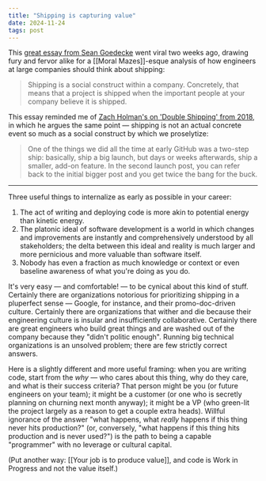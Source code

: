 ```yaml
---
title: "Shipping is capturing value"
date: 2024-11-24
tags: post
---
```


This [great essay from Sean Goedecke](https://www.seangoedecke.com/how-to-ship/) went viral two weeks ago, drawing fury and fervor alike for a [[Moral Mazes]]-esque analysis of how engineers at large companies should think about shipping:

> Shipping is a social construct within a company. Concretely, that means that a project is shipped when the important people at your company believe it is shipped.

This essay reminded me of [Zach Holman's on 'Double Shipping' from 2018](https://zachholman.com/posts/double-shipping), in which he argues the same point — shipping is not an actual concrete event so much as a social construct by which we proselytize:

> One of the things we did all the time at early GitHub was a two-step ship: basically, ship a big launch, but days or weeks afterwards, ship a smaller, add-on feature. In the second launch post, you can refer back to the initial bigger post and you get twice the bang for the buck.

---

Three useful things to internalize as early as possible in your career:

1. The act of writing and deploying code is more akin to potential energy than kinetic energy.
2. The platonic ideal of software development is a world in which changes and improvements are instantly and comprehensively understood by all stakeholders; the delta between this ideal and reality is much larger and more pernicious and more valuable than software itself.
3. Nobody has even a fraction as much knowledge or context or even baseline awareness of what you're doing as you do.

It's very easy — and comfortable! — to be cynical about this kind of stuff. Certainly there are organizations notorious for prioritizing shipping in a pluperfect sense — Google, for instance, and their promo-doc-driven culture. Certainly there are organizations that wither and die because their engineering culture is insular and insufficiently collaborative. Certainly there are great engineers who build great things and are washed out of the company because they "didn't politic enough". Running big technical organizations is an unsolved problem; there are few strictly correct answers.

Here is a slightly different and more useful framing: when you are writing code, start from the _why_ — who cares about this thing, why do they care, and what is their success criteria? That person might be you (or future engineers on your team); it might be a customer (or one who is secretly planning on churning next month anyway); it might be a VP (who green-lit the project largely as a reason to get a couple extra heads). Willful ignorance of the answer "what happens, what _really_ happens if this thing never hits production?" (or, conversely, "what happens if this thing hits production and is never used?") is the path to being a capable "programmer" with no leverage or cultural capital.

(Put another way: [[Your job is to produce value]], and code is Work in Progress and not the value itself.)
